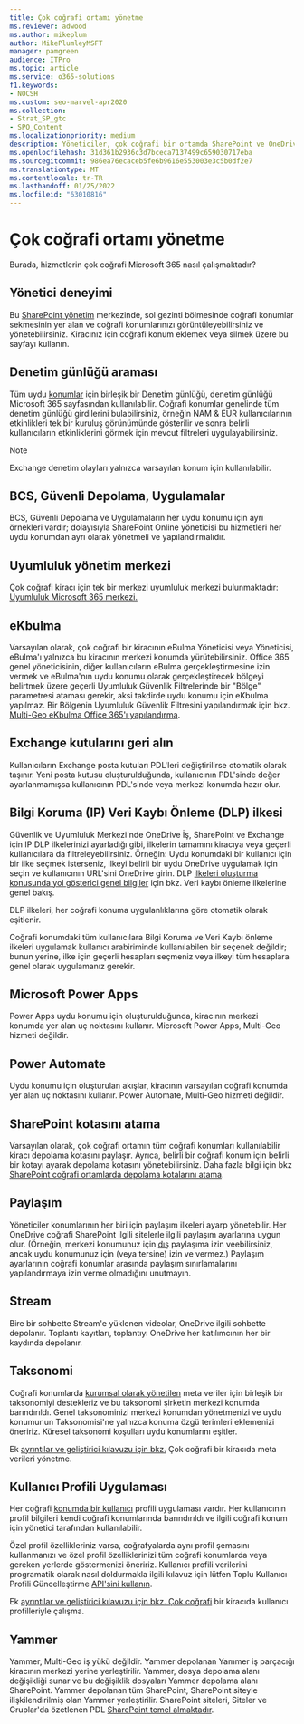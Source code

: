 ```yaml
---
title: Çok coğrafi ortamı yönetme
ms.reviewer: adwood
ms.author: mikeplum
author: MikePlumleyMSFT
manager: pamgreen
audience: ITPro
ms.topic: article
ms.service: o365-solutions
f1.keywords:
- NOCSH
ms.custom: seo-marvel-apr2020
ms.collection:
- Strat_SP_gtc
- SPO_Content
ms.localizationpriority: medium
description: Yöneticiler, çok coğrafi bir ortamda SharePoint ve OneDrive yönetmeyi öğrenebilir.
ms.openlocfilehash: 31d361b2936c3d7bceca7137499c659030717eba
ms.sourcegitcommit: 986ea76ecaceb5fe6b9616e553003e3c5b0df2e7
ms.translationtype: MT
ms.contentlocale: tr-TR
ms.lasthandoff: 01/25/2022
ms.locfileid: "63010816"
---
```

# <a name="administering-a-multi-geo-environment"></a>Çok coğrafi ortamı yönetme

Burada, hizmetlerin çok coğrafi Microsoft 365 nasıl çalışmaktadır?

## <a name="administrator-experience"></a>Yönetici deneyimi

Bu [SharePoint yönetim](https://admin.microsoft.com/sharepoint) merkezinde, sol gezinti bölmesinde coğrafi  konumlar sekmesinin yer alan ve coğrafi konumlarınızı görüntüleyebilirsiniz ve yönetebilirsiniz. Kiracınız için coğrafi konum eklemek veya silmek üzere bu sayfayı kullanın.

## <a name="audit-log-search"></a>Denetim günlüğü araması

Tüm uydu [konumlar](https://support.office.com/article/0d4d0f35-390b-4518-800e-0c7ec95e946c) için birleşik bir Denetim günlüğü, denetim günlüğü Microsoft 365 sayfasından kullanılabilir. Coğrafi konumlar genelinde tüm denetim günlüğü girdilerini bulabilirsiniz, örneğin NAM & EUR kullanıcılarının etkinlikleri tek bir kuruluş görünümünde gösterilir ve sonra belirli kullanıcıların etkinliklerini görmek için mevcut filtreleri uygulayabilirsiniz.

> [!NOTE]
> Exchange denetim olayları yalnızca varsayılan konum için kullanılabilir.

## <a name="bcs-secure-store-apps"></a>BCS, Güvenli Depolama, Uygulamalar

BCS, Güvenli Depolama ve Uygulamaların her uydu konumu için ayrı örnekleri vardır; dolayısıyla SharePoint Online yöneticisi bu hizmetleri her uydu konumdan ayrı olarak yönetmeli ve yapılandırmalıdır.

## <a name="compliance-admin-center"></a>Uyumluluk yönetim merkezi

Çok coğrafi kiracı için tek bir merkezi uyumluluk merkezi bulunmaktadır: [Uyumluluk Microsoft 365 merkezi.](https://compliance.microsoft.com/)

## <a name="ediscovery"></a>eKbulma

Varsayılan olarak, çok coğrafi bir kiracının eBulma Yöneticisi veya Yöneticisi, eBulma'ı yalnızca bu kiracının merkezi konumda yürütebilirsiniz. Office 365 genel yöneticisinin, diğer kullanıcıların eBulma gerçekleştirmesine izin vermek ve eBulma'nın uydu konumu olarak gerçekleştirecek bölgeyi belirtmek üzere geçerli Uyumluluk Güvenlik Filtrelerinde bir "Bölge" parametresi ataması gerekir, aksi takdirde uydu konumu için eKbulma yapılmaz. Bir Bölgenin Uyumluluk Güvenlik Filtresini yapılandırmak için bkz. [Multi-Geo eKbulma Office 365'ı yapılandırma](multi-geo-ediscovery-configuration.md).

## <a name="exchange-mailboxes"></a>Exchange kutularını geri alın

Kullanıcıların Exchange posta kutuları PDL'leri değiştirilirse otomatik olarak taşınır. Yeni posta kutusu oluşturulduğunda, kullanıcının PDL'sinde değer ayarlanmamışsa kullanıcının PDL'sinde veya merkezi konumda hazır olur.

## <a name="information-protection-ip-data-loss-prevention-dlp-policy"></a>Bilgi Koruma (IP) Veri Kaybı Önleme (DLP) ilkesi

Güvenlik ve Uyumluluk Merkezi'nde OneDrive İş, SharePoint ve Exchange için IP DLP ilkelerinizi ayarladığı gibi, ilkelerin tamamını kiracıya veya geçerli kullanıcılara da filtreleyebilirsiniz. Örneğin: Uydu konumdaki bir kullanıcı için bir ilke seçmek isterseniz, ilkeyi belirli bir uydu OneDrive uygulamak için seçin ve kullanıcının URL'sini OneDrive girin. DLP [ilkeleri oluşturma konusunda yol gösterici genel bilgiler](https://support.office.com/article/1966b2a7-d1e2-4d92-ab61-42efbb137f5e) için bkz. Veri kaybı önleme ilkelerine genel bakış.

DLP ilkeleri, her coğrafi konuma uygulanlıklarına göre otomatik olarak eşitlenir.

Coğrafi konumdaki tüm kullanıcılara Bilgi Koruma ve Veri Kaybı önleme ilkeleri uygulamak kullanıcı arabiriminde kullanılabilen bir seçenek değildir; bunun yerine, ilke için geçerli hesapları seçmeniz veya ilkeyi tüm hesaplara genel olarak uygulamanız gerekir.

## <a name="microsoft-power-apps"></a>Microsoft Power Apps

Power Apps uydu konumu için oluşturulduğunda, kiracının merkezi konumda yer alan uç noktasını kullanır. Microsoft Power Apps, Multi-Geo hizmeti değildir. 

## <a name="power-automate"></a>Power Automate

Uydu konumu için oluşturulan akışlar, kiracının varsayılan coğrafi konumda yer alan uç noktasını kullanır.  Power Automate, Multi-Geo hizmeti değildir. 

## <a name="sharepoint-storage-quota"></a>SharePoint kotasını atama

Varsayılan olarak, çok coğrafi ortamın tüm coğrafi konumları kullanılabilir kiracı depolama kotasını paylaşır.  Ayrıca, belirli bir coğrafi konum için belirli bir kotayı ayarak depolama kotasını yönetebilirsiniz. Daha fazla bilgi için bkz [SharePoint coğrafi ortamlarda depolama kotalarını atama](sharepoint-multi-geo-storage-quota.md).

## <a name="sharing"></a>Paylaşım

Yöneticiler konumlarının her biri için paylaşım ilkeleri ayarp yönetebilir. Her OneDrive coğrafi SharePoint ilgili sitelerle ilgili paylaşım ayarlarına uygun olur. (Örneğin, merkezi konumunuz için [dış](https://support.office.com/article/C8A462EB-0723-4B0B-8D0A-70FEAFE4BE85) paylaşıma izin veebilirsiniz, ancak uydu konumunuz için (veya tersine) izin ve vermez.) Paylaşım ayarlarının coğrafi konumlar arasında paylaşım sınırlamalarını yapılandırmaya izin verme olmadığını unutmayın.

## <a name="stream"></a>Stream

Bire bir sohbette Stream'e yüklenen videolar, OneDrive ilgili sohbette depolanır. Toplantı kayıtları, toplantıyı OneDrive her katılımcının her bir kaydında depolanır.

## <a name="taxonomy"></a>Taksonomi

Coğrafi konumlarda [kurumsal olarak yönetilen](/sharepoint/managed-metadata) meta veriler için birleşik bir taksonomiyi destekleriz ve bu taksonomi şirketin merkezi konumda barındırıldı. Genel taksonominizi merkezi konumdan yönetmenizi ve uydu konumunun Taksonomisi'ne yalnızca konuma özgü terimleri eklemenizi öneririz. Küresel taksonomi koşulları uydu konumlarını eşitler.

Ek [ayrıntılar ve geliştirici kılavuzu için bkz.](/sharepoint/dev/solution-guidance/multigeo-managedmetadata) Çok coğrafi bir kiracıda meta verileri yönetme.

## <a name="user-profile-application"></a>Kullanıcı Profili Uygulaması

Her coğrafi [konumda bir kullanıcı](/sharepoint/manage-user-profiles) profili uygulaması vardır. Her kullanıcının profil bilgileri kendi coğrafi konumlarında barındırıldı ve ilgili coğrafi konum için yönetici tarafından kullanılabilir.

Özel profil özellikleriniz varsa, coğrafyalarda aynı profil şemasını kullanmanızı ve özel profil özelliklerinizi tüm coğrafi konumlarda veya gereken yerlerde göstermenizi öneririz. Kullanıcı profili verilerini programatik olarak nasıl doldurmakla ilgili kılavuz için lütfen Toplu Kullanıcı Profili Güncelleştirme [API'sini kullanın](/sharepoint/dev/solution-guidance/bulk-user-profile-update-api-for-sharepoint-online).

Ek [ayrıntılar ve geliştirici kılavuzu için bkz. Çok coğrafi](/sharepoint/dev/solution-guidance/multigeo-userprofileexperience) bir kiracıda kullanıcı profilleriyle çalışma.

## <a name="yammer"></a>Yammer

Yammer, Multi-Geo iş yükü değildir. Yammer depolanan Yammer iş parçacığı kiracının merkezi yerine yerleştirilir. Yammer, dosya depolama alanı değişikliği sunar ve bu değişiklik dosyaları Yammer depolama alanı SharePoint. Yammer depolanan tüm SharePoint, SharePoint siteyle ilişkilendirilmiş olan Yammer yerleştirilir. SharePoint siteleri, Siteler ve Gruplar'da özetlenen PDL [SharePoint temel almaktadır](multi-geo-capabilities-in-onedrive-and-sharepoint-online-in-microsoft-365.md#sharepoint-sites-and-groups).
